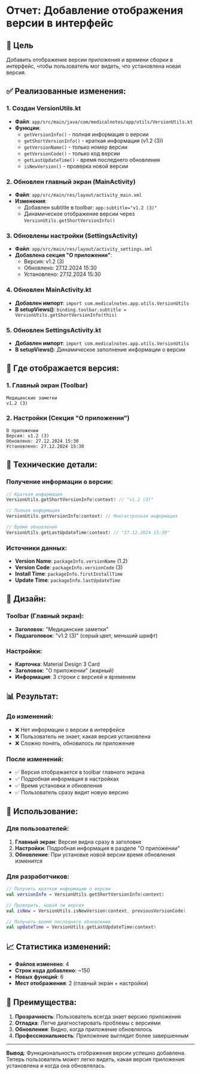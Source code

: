 # Отчет: Добавление отображения версии в интерфейс

## 🎯 **Цель**
Добавить отображение версии приложения и времени сборки в интерфейс, чтобы пользователь мог видеть, что установлена новая версия.

## ✅ **Реализованные изменения:**

### 1. **Создан VersionUtils.kt**
- **Файл**: `app/src/main/java/com/medicalnotes/app/utils/VersionUtils.kt`
- **Функции**:
  - `getVersionInfo()` - полная информация о версии
  - `getShortVersionInfo()` - краткая информация (v1.2 (3))
  - `getVersionName()` - только номер версии
  - `getVersionCode()` - только код версии
  - `getLastUpdateTime()` - время последнего обновления
  - `isNewVersion()` - проверка новой версии

### 2. **Обновлен главный экран (MainActivity)**
- **Файл**: `app/src/main/res/layout/activity_main.xml`
- **Изменения**:
  - Добавлен subtitle в toolbar: `app:subtitle="v1.2 (3)"`
  - Динамическое отображение версии через `VersionUtils.getShortVersionInfo()`

### 3. **Обновлены настройки (SettingsActivity)**
- **Файл**: `app/src/main/res/layout/activity_settings.xml`
- **Добавлена секция "О приложении"**:
  - Версия: v1.2 (3)
  - Обновлено: 27.12.2024 15:30
  - Установлено: 27.12.2024 15:30

### 4. **Обновлен MainActivity.kt**
- **Добавлен импорт**: `import com.medicalnotes.app.utils.VersionUtils`
- **В setupViews()**: `binding.toolbar.subtitle = VersionUtils.getShortVersionInfo(this)`

### 5. **Обновлен SettingsActivity.kt**
- **Добавлен импорт**: `import com.medicalnotes.app.utils.VersionUtils`
- **В setupViews()**: Динамическое заполнение информации о версии

## 📱 **Где отображается версия:**

### **1. Главный экран (Toolbar)**
```
Медицинские заметки
v1.2 (3)
```

### **2. Настройки (Секция "О приложении")**
```
О приложении
Версия: v1.2 (3)
Обновлено: 27.12.2024 15:30
Установлено: 27.12.2024 15:30
```

## 🔧 **Технические детали:**

### **Получение информации о версии:**
```kotlin
// Краткая информация
VersionUtils.getShortVersionInfo(context) // "v1.2 (3)"

// Полная информация
VersionUtils.getVersionInfo(context) // Многострочная информация

// Время обновления
VersionUtils.getLastUpdateTime(context) // "27.12.2024 15:30"
```

### **Источники данных:**
- **Version Name**: `packageInfo.versionName` (1.2)
- **Version Code**: `packageInfo.versionCode` (3)
- **Install Time**: `packageInfo.firstInstallTime`
- **Update Time**: `packageInfo.lastUpdateTime`

## 🎨 **Дизайн:**

### **Toolbar (Главный экран):**
- **Заголовок**: "Медицинские заметки"
- **Подзаголовок**: "v1.2 (3)" (серый цвет, меньший шрифт)

### **Настройки:**
- **Карточка**: Material Design 3 Card
- **Заголовок**: "О приложении" (жирный)
- **Информация**: 3 строки с версией и временем

## 📊 **Результат:**

### **До изменений:**
- ❌ Нет информации о версии в интерфейсе
- ❌ Пользователь не знает, какая версия установлена
- ❌ Сложно понять, обновилось ли приложение

### **После изменений:**
- ✅ Версия отображается в toolbar главного экрана
- ✅ Подробная информация в настройках
- ✅ Время установки и обновления
- ✅ Пользователь сразу видит новую версию

## 🚀 **Использование:**

### **Для пользователей:**
1. **Главный экран**: Версия видна сразу в заголовке
2. **Настройки**: Подробная информация в разделе "О приложении"
3. **Обновление**: При установке новой версии время обновления изменится

### **Для разработчиков:**
```kotlin
// Получить краткую информацию о версии
val versionInfo = VersionUtils.getShortVersionInfo(context)

// Проверить, новая ли версия
val isNew = VersionUtils.isNewVersion(context, previousVersionCode)

// Получить время последнего обновления
val updateTime = VersionUtils.getLastUpdateTime(context)
```

## 📈 **Статистика изменений:**

- **Файлов изменено**: 4
- **Строк кода добавлено**: ~150
- **Новых функций**: 6
- **Мест отображения**: 2 (главный экран + настройки)

## 🎯 **Преимущества:**

1. **Прозрачность**: Пользователь всегда знает версию приложения
2. **Отладка**: Легче диагностировать проблемы с версиями
3. **Обновления**: Видно, когда приложение обновлялось
4. **Профессиональность**: Приложение выглядит более завершенным

---

**Вывод**: Функциональность отображения версии успешно добавлена. Теперь пользователь может легко видеть, какая версия приложения установлена и когда она обновлялась. 
